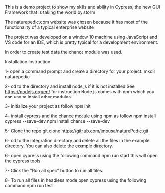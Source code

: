 This is a demo project to show my skills and ability in Cypress, 
the new GUI Framework that is taking the world by storm

The naturepedic.com website was chosen because it has most of the 
functionality of a typical enterprise website

The project was developed on a window 10 machine using JavaScript and VS code for an IDE, which is pretty typical for a development environment.

In order to create test data the chance module was used.

Installation instruction

1- open a command prompt and create a directory for your project.
    mkdir naturepedic

2- cd to the directory and install node.js if it is not installed
     See https://nodejs.org/en/   for instruction
    Node.js comes with npm which you can use to install other 
    modules

3- initialize your project as follow
   npm init

4- install cypress and the chance module using npm as follow
    npm install  cypress  --save-dev
    npm install  chance  --save-dev

5- Clone the repo
    git clone https://github.com/jmousa/naturePedic.git

6- cd to the integration directory and delete all the files in the
    example directory. You can also delete the example directory.

6- open cypress using the following command
    npm run start         this will open the cypress tools 

7- Click the "Run all spec" button to run all files.

8- To run all files in headless mode open cypress using the following command
    npm run test
